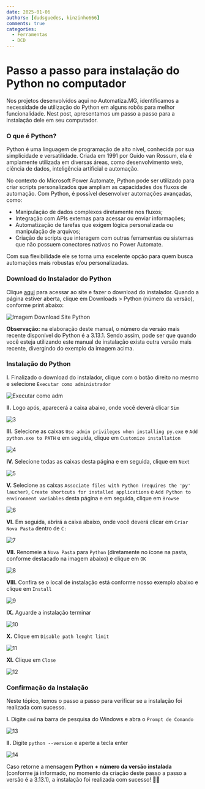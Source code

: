```yaml
---
date: 2025-01-06
authors: [dudsguedes, kinzinho666]
comments: true
categories:
  - Ferramentas
  - DCD
---
```

# Passo a passo para instalação do Python no computador

Nos projetos desenvolvidos aqui no Automatiza.MG, identificamos a necessidade de utilização do Python em alguns robôs para melhor funcionalidade. Nest post, apresentamos um passo a passo para a instalação dele em seu computador. 

<!-- more -->   

### **O que é Python?**

Python é uma linguagem de programação de alto nível, conhecida por sua simplicidade e versatilidade. Criada em 1991 por Guido van Rossum, ela é amplamente utilizada em diversas áreas, como desenvolvimento web, ciência de dados, inteligência artificial e automação.

No contexto do Microsoft Power Automate, Python pode ser utilizado para criar scripts personalizados que ampliam as capacidades dos fluxos de automação. Com Python, é possível desenvolver automações avançadas, como:

* Manipulação de dados complexos diretamente nos fluxos;
* Integração com APIs externas para acessar ou enviar informações;
* Automatização de tarefas que exigem lógica personalizada ou manipulação de arquivos;
* Criação de scripts que interagem com outras ferramentas ou sistemas que não possuem conectores nativos no Power Automate.

Com sua flexibilidade ele se torna uma excelente opção para quem busca automações mais robustas e/ou personalizadas.


### **Download do Instalador do Python**

Clique [aqui](https://www.python.org/downloads/) para acessar ao site e fazer o download do instalador. Quando a página estiver aberta, clique em Downloads > Python (número da versão), conforme print abaixo: 

![Imagem Download Site Python](https://github.com/user-attachments/assets/d45dd156-dba9-4f9c-9736-9a4c500ddff1)

**Observação:** na elaboração deste manual, o número da versão mais recente disponível do Python é a 3.13.1. Sendo assim, pode ser que quando você esteja utilizando este manual de instalação exista outra versão mais recente, divergindo do exemplo da imagem acima.

### **Instalação do Python**

**I.** Finalizado o download do instalador, clique com o botão direito no mesmo e selecione `Executar como administrador`

![Executar como adm](https://github.com/user-attachments/assets/ad8c833c-03d9-470c-812f-aec76b563ebe)

**II.** Logo após, aparecerá a caixa abaixo, onde você deverá clicar `Sim`

![3](https://github.com/user-attachments/assets/45580947-1052-4da2-9ef6-fc32f32250de)


**III.** Selecione as caixas `Use admin privileges when installing py.exe` e `Add python.exe to PATH` e em seguida, clique em `Customize installation` 

![4](https://github.com/user-attachments/assets/e926daa8-322d-4228-8fd9-ac2356887810)



**IV.** Selecione todas as caixas desta página e em seguida, clique em `Next` 

![5](https://github.com/user-attachments/assets/266a9769-39ef-4b23-a8ba-952f209ac120)



**V.** Selecione as caixas `Associate files with Python (requires the 'py' laucher)`, `Create shortcuts for installed applications` e `Add Python to environment variables` desta página e em seguida, clique em `Browse` 


![6](https://github.com/user-attachments/assets/c13108bf-aded-4009-bea9-f0e7a96246f6)


**VI.** Em seguida, abrirá a caixa abaixo, onde você deverá clicar em `Criar Nova Pasta` dentro de `C:`



![7](https://github.com/user-attachments/assets/fd40370d-2561-4317-81e7-23676c609cef)


**VII.** Renomeie a `Nova Pasta` para `Python` (diretamente no ícone na pasta, conforme destacado na imagem abaixo) e clique em `OK`


![8](https://github.com/user-attachments/assets/51ebb6e5-6420-4a13-82b5-ab8230a3ca32)

**VIII.** Confira se o local de instalação está conforme nosso exemplo abaixo e clique em `Install`

![9](https://github.com/user-attachments/assets/1cf2d902-4b48-4635-be7a-7c09a213078c)


**IX.** Aguarde a instalação terminar


![10](https://github.com/user-attachments/assets/1abfe485-5a00-4412-8ed5-ac9b8e5c3184)

**X.** Clique em `Disable path lenght limit`

![11](https://github.com/user-attachments/assets/e387bdbb-dfce-4ea8-8205-ad818c1195da)


**XI.** Clique em `Close`

![12](https://github.com/user-attachments/assets/de1b0bbb-af5e-4817-99f9-090dfa3a37e8)

### **Confirmação da Instalação**

Neste tópico, temos o passo a passo para verificar se a instalação foi realizada com sucesso.

**I.** Digite `cmd` na barra de pesquisa do Windows e abra o `Prompt de Comando` 

![13](https://github.com/user-attachments/assets/d8b23ca1-2df4-47e3-a572-385ba4d2e92a)


**II.** Digite `python --version` e aperte a tecla enter

![14](https://github.com/user-attachments/assets/90c310e4-72fe-44b6-9e32-50e634d83ed3)


Caso retorne a mensagem **Python + número da versão instalada** (conforme já informado, no momento da criação deste passo a passo a versão é a 3.13.1), a instalação foi realizada com sucesso! 🚀🚀





